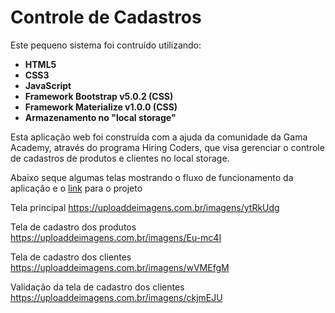 # Controle de Cadastros
Este pequeno sistema foi contruído utilizando:

- **HTML5**
- **CSS3**
- **JavaScript**
- **Framework Bootstrap v5.0.2 (CSS)**
- **Framework Materialize v1.0.0 (CSS)**
- **Armazenamento no "local storage"**

Esta aplicação web foi construída com a ajuda da comunidade da Gama Academy, através do programa Hiring Coders, que visa gerenciar o controle de cadastros de produtos e clientes no local storage.

Abaixo seque algumas telas mostrando o fluxo de funcionamento da aplicação e o <a href="#">link</a> para o projeto

Tela principal
https://uploaddeimagens.com.br/imagens/ytRkUdg

Tela de cadastro dos produtos
https://uploaddeimagens.com.br/imagens/Eu-mc4I

Tela de cadastro dos clientes
https://uploaddeimagens.com.br/imagens/wVMEfgM

Validação da tela de cadastro dos clientes
https://uploaddeimagens.com.br/imagens/ckjmEJU
